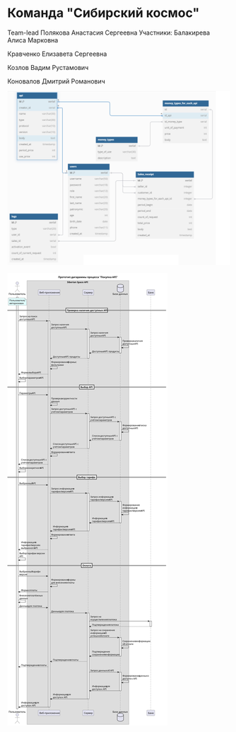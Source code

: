 # Команда "Сибирский космос"

Team-lead Полякова Анастасия Сергеевна
Участники:
Балакирева Алиса Марковна

Кравченко Елизавета Сергеевна

Козлов Вадим Рустамович

Коновалов Дмитрий Романович



![Структура БД](images\DataBasePic.png "Структура базы данных")

![Покупка API](images\BuyAPI.svg "Покупка API")